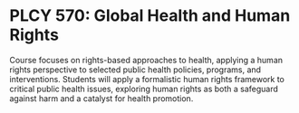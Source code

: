 # PLCY 570: Global Health and Human Rights

Course focuses on rights-based approaches to health, applying a human rights perspective to selected public health policies, programs, and interventions. Students will apply a formalistic human rights framework to critical public health issues, exploring human rights as both a safeguard against harm and a catalyst for health promotion.